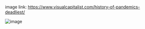 image link: https://www.visualcapitalist.com/history-of-pandemics-deadliest/

![image](https://user-images.githubusercontent.com/73619173/154966445-24dec6a1-e7ae-45ef-8ac3-9c07ed0d9152.png)
